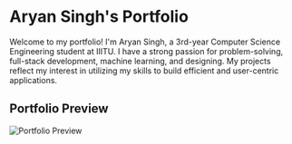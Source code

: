 # Aryan Singh's Portfolio

Welcome to my portfolio! I'm Aryan Singh, a 3rd-year Computer Science Engineering student at IIITU. I have a strong passion for problem-solving, full-stack development, machine learning, and designing. My projects reflect my interest in utilizing my skills to build efficient and user-centric applications.

## Portfolio Preview

![Portfolio Preview](https://raw.githubusercontent.com/Aryan31457/PortFolio//Screenshot-2024-10-23-020203.png)
